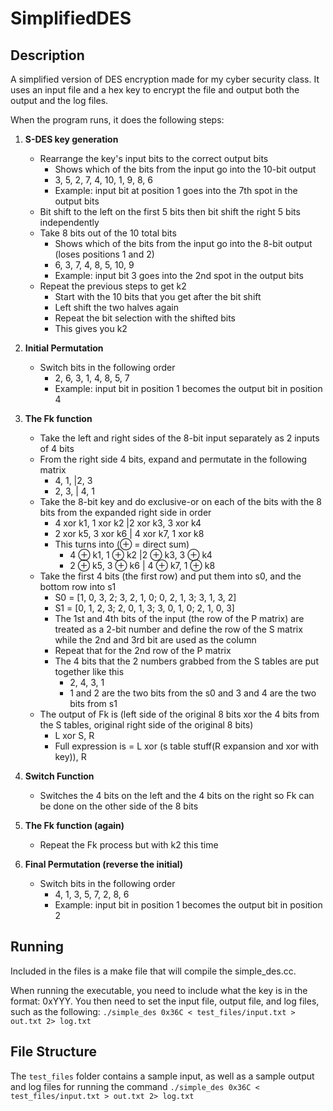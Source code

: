 # SimplifiedDES

## Description

A simplified version of DES encryption made for my cyber security class. It uses an input file and a hex key to encrypt the file and output both the output and the log files.

When the program runs, it does the following steps:
1. **S-DES key generation**
    - Rearrange the key's input bits to the correct output bits
        - Shows which of the bits from the input go into the 10-bit output
        - 3, 5, 2, 7, 4, 10, 1, 9, 8, 6
        - Example: input bit at position 1 goes into the 7th spot in the output bits
    - Bit shift to the left on the first 5 bits then bit shift the right 5 bits independently
    - Take 8 bits out of the 10 total bits
        - Shows which of the bits from the input go into the 8-bit output (loses positions 1 and 2)
        - 6, 3, 7, 4, 8, 5, 10, 9
        - Example: input bit 3 goes into the 2nd spot in the output bits
    - Repeat the previous steps to get k2
        - Start with the 10 bits that you get after the bit shift
        - Left shift the two halves again
        - Repeat the bit selection with the shifted bits
        - This gives you k2

2. **Initial Permutation**
    - Switch bits in the following order 
        - 2, 6, 3, 1, 4, 8, 5, 7
        - Example: input bit in position 1 becomes the output bit in position 4

3. **The Fk function**
    - Take the left and right sides of the 8-bit input separately as 2 inputs of 4 bits
    - From the right side 4 bits, expand and permutate in the following matrix
        - 4, 1, |2, 3
        - 2, 3, | 4, 1
    - Take the 8-bit key and do exclusive-or on each of the bits with the 8 bits from the expanded right side in order
        - 4 xor k1, 1 xor k2 |2 xor k3, 3 xor k4
        - 2 xor k5, 3 xor k6 | 4 xor k7, 1 xor k8
        - This turns into (⊕ = direct sum)
            - 4 ⊕ k1, 1 ⊕ k2 |2 ⊕ k3, 3 ⊕ k4
            - 2 ⊕ k5, 3 ⊕ k6 | 4 ⊕ k7, 1 ⊕ k8
    - Take the first 4 bits (the first row) and put them into s0, and the bottom row into s1
        - S0 = [1, 0, 3, 2; 3, 2, 1, 0; 0, 2, 1, 3; 3, 1, 3, 2]
        - S1 = [0, 1, 2, 3; 2, 0, 1, 3; 3, 0, 1, 0; 2, 1, 0, 3]
        - The 1st and 4th bits of the input (the row of the P matrix) are treated as a 2-bit number and define the row of the S matrix while the 2nd and 3rd bit are used as the column
        - Repeat that for the 2nd row of the P matrix
        - The 4 bits that the 2 numbers grabbed from the S tables are put together like this
            - 2, 4, 3, 1
            - 1 and 2 are the two bits from the s0 and 3 and 4 are the two bits from s1
    - The output of Fk is (left side of the original 8 bits xor the 4 bits from the S tables, original right side of the original 8 bits)
        - L xor S, R
        - Full expression is = L xor (s table stuff(R expansion and xor with key)), R

4. **Switch Function**
    - Switches the 4 bits on the left and the 4 bits on the right so Fk can be done on the other side of the 8 bits

5. **The Fk function (again)**
    - Repeat the Fk process but with k2 this time

6. **Final Permutation (reverse the initial)**
    - Switch bits in the following order 
        - 4, 1, 3, 5, 7, 2, 8, 6
        - Example: input bit in position 1 becomes the output bit in position 2


## Running

Included in the files is a make file that will compile the simple_des.cc.

When running the executable, you need to include what the key is in the format: 0xYYY. You then need to set the input file, output file, and log files, such as the following: ```./simple_des 0x36C < test_files/input.txt > out.txt 2> log.txt```

## File Structure

The `test_files` folder contains a sample input, as well as a sample output and log files for running the command ```./simple_des 0x36C < test_files/input.txt > out.txt 2> log.txt```